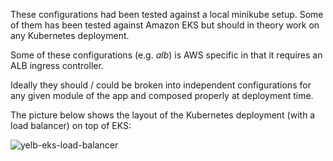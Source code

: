 These configurations had been tested against a local minikube setup. Some of them has been tested against Amazon EKS but should in theory work on any Kubernetes deployment. 

Some of these configurations (e.g. *alb*) is AWS specific in that it requires an ALB ingress controller.  

Ideally they should / could be broken into independent configurations for any given module of the app and composed properly at deployment time. 

The picture below shows the layout of the Kubernetes deployment (with a load balancer) on top of EKS:

![yelb-eks-load-balancer](../../../../images/yelb-eks-load-balancer.png) 

